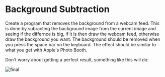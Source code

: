 # Background Subtraction

Create a program that removes the background from a webcam feed. This is done by subracting the background image from the current image and seeing if the differnce is big, if it is then draw the webcam feed, otherwise draw the background you want. The background should be removed when you press the space bar on the keyboard. The effect should be similar to what you get with Apple's Photo Booth.

Don't worry about getting a perfect result, something like this will do:

![final](https://raw.githubusercontent.com/whg/DfPaI/master/week2/homework/backgroundSubtraction/result.jpg)
